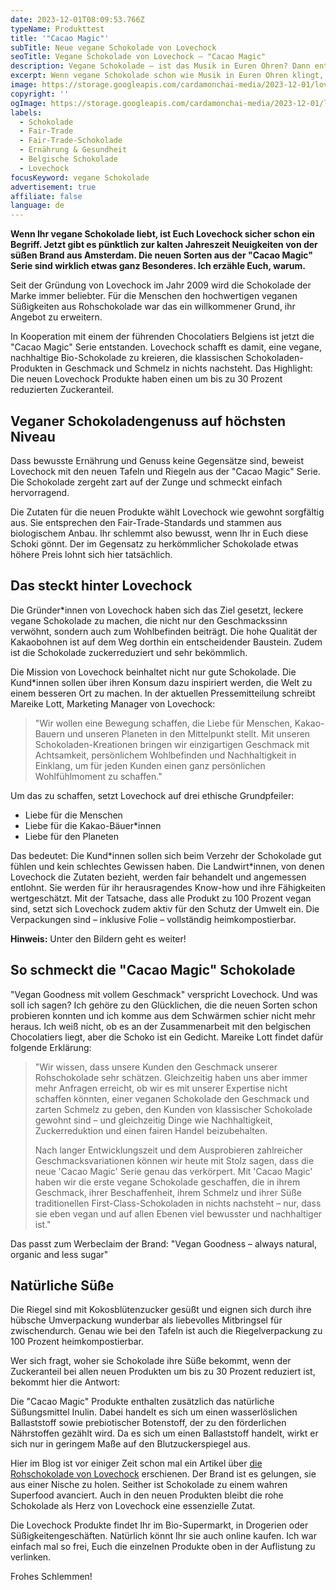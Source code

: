 ```yaml
---
date: 2023-12-01T08:09:53.766Z
typeName: Produkttest
title: '"Cacao Magic"'
subTitle: Neue vegane Schokolade von Lovechock
seoTitle: Vegane Schokolade von Lovechock – "Cacao Magic"
description: Vegane Schokolade – ist das Musik in Euren Ohren? Dann entdeckt jetzt die neuen Lovechock Sorten in Kooperation mit belgischen Chocolatiers!
excerpt: Wenn vegane Schokolade schon wie Musik in Euren Ohren klingt, werden Euch die neuen "Cacao Magic" Sorten von Lovechock begeistern. Die Rezepte kommen mit 30 Prozent weniger Zucker aus und die Brand arbeitet jetzt mit belgischen Chocolatiers zusammen.
image: https://storage.googleapis.com/cardamonchai-media/2023-12-01/lovechock-anne-reis-soundsvegan-com-03-jpg-imagine-080808_b07045_2048_1536/640.webp
copyright: ''
ogImage: https://storage.googleapis.com/cardamonchai-media/2023-12-01/lovechock-og-jpg-imagine-080808_b96537_1200_628/640.webp
labels:
  - Schokolade
  - Fair-Trade
  - Fair-Trade-Schokolade
  - Ernährung & Gesundheit
  - Belgische Schokolade
  - Lovechock
focusKeyword: vegane Schokolade
advertisement: true
affiliate: false
language: de
---
```


**Wenn Ihr vegane Schokolade liebt, ist Euch Lovechock sicher schon ein Begriff. Jetzt gibt es pünktlich zur kalten Jahreszeit Neuigkeiten von der süßen Brand aus Amsterdam. Die neuen Sorten aus der "Cacao Magic" Serie sind wirklich etwas ganz Besonderes. Ich erzähle Euch, warum.**

Seit der Gründung von Lovechock im Jahr 2009 wird die Schokolade der Marke immer beliebter. Für die Menschen den hochwertigen veganen Süßigkeiten aus Rohschokolade war das ein willkommener Grund, ihr Angebot zu erweitern.

In Kooperation mit einem der führenden Chocolatiers Belgiens ist jetzt die "Cacao Magic" Serie entstanden. Lovechock schafft es damit, eine vegane, nachhaltige Bio-Schokolade zu kreieren, die klassischen Schokoladen-Produkten in Geschmack und Schmelz in nichts nachsteht. Das Highlight: Die neuen Lovechock Produkte haben einen um bis zu 30 Prozent reduzierten Zuckeranteil.

## Veganer Schokoladengenuss auf höchsten Niveau

Dass bewusste Ernährung und Genuss keine Gegensätze sind, beweist Lovechock mit den neuen Tafeln und Riegeln aus der "Cacao Magic" Serie. Die Schokolade zergeht zart auf der Zunge und schmeckt einfach hervorragend.

Die Zutaten für die neuen Produkte wählt Lovechock wie gewohnt sorgfältig aus. Sie entsprechen den Fair-Trade-Standards und stammen aus biologischem Anbau. Ihr schlemmt also bewusst, wenn Ihr in Euch diese Schoki gönnt. Der im Gegensatz zu herkömmlicher Schokolade etwas höhere Preis lohnt sich hier tatsächlich.

## Das steckt hinter Lovechock

Die Gründer\*innen von Lovechock haben sich das Ziel gesetzt, leckere vegane Schokolade zu machen, die nicht nur den Geschmackssinn verwöhnt, sondern auch zum Wohlbefinden beiträgt. Die hohe Qualität der Kakaobohnen ist auf dem Weg dorthin ein entscheidender Baustein. Zudem ist die Schokolade zuckerreduziert und sehr bekömmlich.

Die Mission von Lovechock beinhaltet nicht nur gute Schokolade. Die Kund\*innen sollen über ihren Konsum dazu inspiriert werden, die Welt zu einem besseren Ort zu machen. In der aktuellen Pressemitteilung schreibt Mareike Lott, Marketing Manager von Lovechock:

> "Wir wollen eine Bewegung schaffen, die Liebe für Menschen, Kakao-Bauern und unseren Planeten in den Mittelpunkt stellt. Mit unseren Schokoladen-Kreationen bringen wir einzigartigen Geschmack mit Achtsamkeit, persönlichem Wohlbefinden und Nachhaltigkeit in Einklang, um für jeden Kunden einen ganz persönlichen Wohlfühlmoment zu schaffen."

Um das zu schaffen, setzt Lovechock auf drei ethische Grundpfeiler:

- Liebe für die Menschen
- Liebe für die Kakao-Bäuer\*innen
- Liebe für den Planeten

Das bedeutet: Die Kund\*innen sollen sich beim Verzehr der Schokolade gut fühlen und kein schlechtes Gewissen haben. Die Landwirt\*innen, von denen Lovechock die Zutaten bezieht, werden fair behandelt und angemessen entlohnt. Sie werden für ihr herausragendes Know-how und ihre Fähigkeiten wertgeschätzt. Mit der Tatsache, dass alle Produkt zu 100 Prozent vegan sind, setzt sich Lovechock zudem aktiv für den Schutz der Umwelt ein. Die Verpackungen sind – inklusive Folie – vollständig heimkompostierbar.

**Hinweis:** Unter den Bildern geht es weiter!

<Gallery name="lovechock-1" />

## So schmeckt die "Cacao Magic" Schokolade

"Vegan Goodness mit vollem Geschmack" verspricht Lovechock. Und was soll ich sagen? Ich gehöre zu den Glücklichen, die die neuen Sorten schon probieren konnten und ich komme aus dem Schwärmen schier nicht mehr heraus. Ich weiß nicht, ob es an der Zusammenarbeit mit den belgischen Chocolatiers liegt, aber die Schoko ist ein Gedicht. Mareike Lott findet dafür folgende Erklärung:

> "Wir wissen, dass unsere Kunden den Geschmack unserer Rohschokolade sehr schätzen. Gleichzeitig haben uns aber immer mehr Anfragen erreicht, ob wir es mit unserer Expertise nicht schaffen könnten, einer veganen Schokolade den Geschmack und zarten Schmelz zu geben, den Kunden von klassischer Schokolade gewohnt sind – und gleichzeitig Dinge wie Nachhaltigkeit, Zuckerreduktion und einen fairen Handel beizubehalten.
>
> Nach langer Entwicklungszeit und dem Ausprobieren zahlreicher Geschmacksvariationen können wir heute mit Stolz sagen, dass die neue 'Cacao Magic' Serie genau das verkörpert. Mit 'Cacao Magic' haben wir die erste vegane Schokolade geschaffen, die in ihrem Geschmack, ihrer Beschaffenheit, ihrem Schmelz und ihrer Süße traditionellen First-Class-Schokoladen in nichts nachsteht – nur, dass sie eben vegan und auf allen Ebenen viel bewusster und nachhaltiger ist."

Das passt zum Werbeclaim der Brand: "Vegan Goodness – always natural, organic and less sugar"

## Natürliche Süße

Die Riegel sind mit Kokosblütenzucker gesüßt und eignen sich durch ihre hübsche Umverpackung wunderbar als liebevolles Mitbringsel für zwischendurch. Genau wie bei den Tafeln ist auch die Riegelverpackung zu 100 Prozent heimkompostierbar.

Wer sich fragt, woher sie Schokolade ihre Süße bekommt, wenn der Zuckeranteil bei allen neuen Produkten um bis zu 30 Prozent reduziert ist, bekommt hier die Antwort:

Die "Cacao Magic" Produkte enthalten zusätzlich das natürliche Süßungsmittel Inulin. Dabei handelt es sich um einen wasserlöslichen Ballaststoff sowie prebiotischer Botenstoff, der zu den förderlichen Nährstoffen gezählt wird. Da es sich um einen Ballaststoff handelt, wirkt er sich nur in geringem Maße auf den Blutzuckerspiegel aus.

Hier im Blog ist vor einiger Zeit schon mal ein Artikel über [die Rohschokolade von Lovechock](/2014/10/lovechock-rocks/) erschienen. Der Brand ist es gelungen, sie aus einer Nische zu holen. Seither ist Schokolade zu einem wahren Superfood avanciert. Auch in den neuen Produkten bleibt die rohe Schokolade als Herz von Lovechock eine essenzielle Zutat.

Die Lovechock Produkte findet Ihr im Bio-Supermarkt, in Drogerien oder Süßigkeitengeschäften. Natürlich könnt Ihr sie auch online kaufen. Ich war einfach mal so frei, Euch die einzelnen Produkte oben in der Auflistung zu verlinken.

Frohes Schlemmen!

<Gallery name="lovechock-2" />
